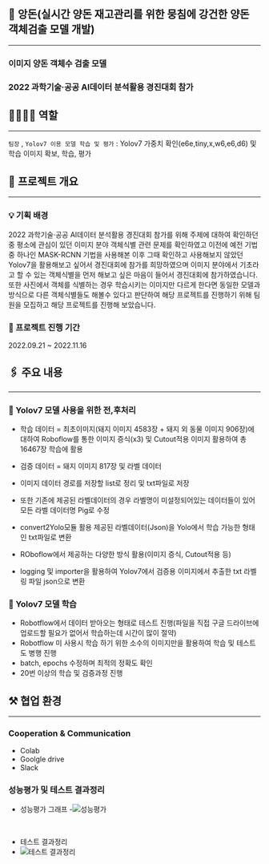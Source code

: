 ## :pig: 앙돈(실시간 양돈 재고관리를 위한 뭉침에 강건한 양돈 객체검출 모델 개발)

---

### 이미지 양돈 객체수 검출 모델

### 2022 과학기술·공공 AI데이터 분석활용 경진대회 참가


## 👩‍👩‍👧‍👧 역할

---

`팀장` , `Yolov7 이용 모델 학습 및 평가` : Yolov7 가중치 확인(e6e,tiny,x,w6,e6,d6) 및 학습 이미지 확보, 학습, 평가

## 🔗 프로젝트 개요

---

### 💡 기획 배경

 2022 과학기술·공공 AI데이터 분석활용 경진대회 참가를 위해 주제에 대하여 확인하던중 평소에 관심이 있던 이미지 분야 객체식별 관련 문제를 확인하였고 이전에 예전 기법중 하나인 
 MASK-RCNN 기법을 사용해본 이후 그때 확인하고 사용해보지 않았던 Yolov7을 활용해보고 싶어서 경진대회에 참가를 희망하였으며 이미지 분야에서 기초라고 할 수 있는 객체식별을 먼저
 해보고 싶은 마음이 들어서 경진대회에 참가하였습니다.
 또한 사진에서 객체를 식별하는 경우 학습시키는 이미지만 다르게 한다면 동일한 모델과 방식으로 다른 객체식별들도 해볼수 있다고 판단하여 해당 프로젝트를 진행하기 위해 팀원을 모집하고
 해당 프로젝트를 진행해 보았습니다.

### 📅 프로젝트 진행 기간

2022.09.21 ~ 2022.11.16

## 🖇️ 주요 내용

---

### 📝 Yolov7 모델 사용을 위한 전,후처리
- 학습 데이터 = 최초이미지(돼지 이미지 4583장 + 돼지 외 동물 이미지 906장)에 대하여 Roboflow를 통한 이미지 증식(x3) 및 Cutout적용 이미지 활용하여 총 16467장 학습에 활용
- 검증 데이터 = 돼지 이미지 817장 및 라벨 데이터
- 이미지 데이터 경로를 저장할 list로 정리 및 txt파일로 저장
- 또한 기존에 제공된 라벨데이터의 경우 라벨명이 미설정되어있는 데이터들이 있어 모든 라벨 데이터명 Pig로 수정
- convert2Yolo모듈 활용 제공된 라벨데이터(Json)을 Yolo에서 학습 가능한 형태인 txt파일로 변환
- ROboflow에서 제공하는 다양한 방식 활용(이미지 증식, Cutout적용 등)

- logging 및 importer을 활용하여 Yolov7에서 검증용 이미지에서 추출한 txt 라벨링 파일 json으로 변환


### 📝 Yolov7 모델 학습

- Robotflow에서 데이터 받아오는 형태로 테스트 진행(파일을 직접 구글 드라이브에 업로드할 필요가 없어서 학습하는데 시간이 많이 절약)
- Robotflow 미 사용시 학습 하기 위한 소수의 이미지만을 활용하여 학습 및 테스트도 병행 진행
- batch, epochs 수정하며 최적의 정확도 확인
- 20번 이상의 학습 및 검증과정 진행

## ⚒️ 협업 환경

---

### Cooperation & Communication

- Colab
- Goolgle drive
- Slack

### 성능평가 및 테스트 결과정리
- 성능평가 그래프
 -![성능평가](https://github.com/Raon-cs/pig/assets/108639467/a90a8b36-ec7f-4282-98ba-161fd310561e)

<br/>

- 테스트 결과정리
 - ![테스트 결과정리](https://github.com/Raon-cs/pig/assets/108639467/c4c2c998-f639-48e6-a970-d995af8360c7)
